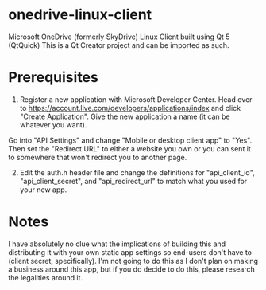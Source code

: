 onedrive-linux-client
=====================

Microsoft OneDrive (formerly SkyDrive) Linux Client built using Qt 5 (QtQuick)
This is a Qt Creator project and can be imported as such.


Prerequisites
=============

1) Register a new application with Microsoft Developer Center. Head over 
to https://account.live.com/developers/applications/index and click "Create Application". 
Give the new application a name (it can be whatever you want).  

Go into "API Settings" and change "Mobile or desktop client app" to "Yes". Then set the 
"Redirect URL" to either a website you own or you can sent it to somewhere that won't 
redirect you to another page.  

2) Edit the auth.h header file and change the definitions for "api_client_id", 
"api_client_secret", and "api_redirect_url" to match what you used for your new app.  


Notes
=====

I have absolutely no clue what the implications of building this and distributing it 
with your own static app settings so end-users don't have to (client secret, specifically). 
I'm not going to do this as I don't plan on making a business around this app, but if you 
do decide to do this, please research the legalities around it. 

